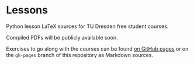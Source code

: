 # Lessons

Python lesson LaTeX sources for TU Dresden free student courses.

Compiled PDFs will be publicly available soon.

Exercises to go along with the courses can be found [on GitHub pages](http://fsr.github.io/python-lessons/) or on the `gh-pages` branch of this repository as Markdown sources.
